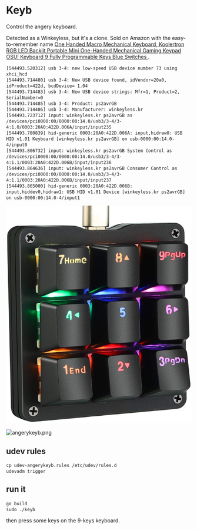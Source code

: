 # Keyb

Control the angery keyboard.

Detected as a Winkeyless, but it's a clone. Sold on Amazon with the easy-to-remember name [One Handed Macro Mechanical Keyboard, Koolertron RGB LED Backlit Portable Mini One-Handed Mechanical Gaming Keypad OSU! Keyboard 9 Fully Programmable Keys Blue Switches ](https://www.amazon.co.uk/gp/product/B07WLC1WPH/).
```
[544493.520312] usb 3-4: new low-speed USB device number 73 using xhci_hcd
[544493.714480] usb 3-4: New USB device found, idVendor=20a0, idProduct=422d, bcdDevice= 1.04
[544493.714483] usb 3-4: New USB device strings: Mfr=1, Product=2, SerialNumber=0
[544493.714485] usb 3-4: Product: ps2avrGB
[544493.714486] usb 3-4: Manufacturer: winkeyless.kr
[544493.723712] input: winkeyless.kr ps2avrGB as /devices/pci0000:00/0000:00:14.0/usb3/3-4/3-4:1.0/0003:20A0:422D.006A/input/input235
[544493.780839] hid-generic 0003:20A0:422D.006A: input,hidraw0: USB HID v1.01 Keyboard [winkeyless.kr ps2avrGB] on usb-0000:00:14.0-4/input0
[544493.806732] input: winkeyless.kr ps2avrGB System Control as /devices/pci0000:00/0000:00:14.0/usb3/3-4/3-4:1.1/0003:20A0:422D.006B/input/input236
[544493.864636] input: winkeyless.kr ps2avrGB Consumer Control as /devices/pci0000:00/0000:00:14.0/usb3/3-4/3-4:1.1/0003:20A0:422D.006B/input/input237
[544493.865000] hid-generic 0003:20A0:422D.006B: input,hiddev0,hidraw1: USB HID v1.01 Device [winkeyless.kr ps2avrGB] on usb-0000:00:14.0-4/input1
```

![koolertron_9keyb.jpg](img/koolertron_9keyb.jpg)


![angerykeyb.png](img/angerykeyb.png)

## udev rules

```
cp udev-angerykeyb.rules /etc/udev/rules.d
udevadm trigger
```

## run it

```
go build
sudo ./keyb
```
then press some keys on the 9-keys keyboard.
